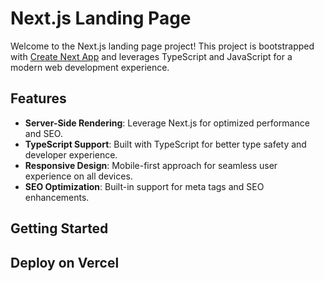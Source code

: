 # Next.js Landing Page

Welcome to the Next.js landing page project! This project is bootstrapped with [Create Next App](https://nextjs.org/docs/getting-started#quick-start) and leverages TypeScript and JavaScript for a modern web development experience.

## Features

- **Server-Side Rendering**: Leverage Next.js for optimized performance and SEO.
- **TypeScript Support**: Built with TypeScript for better type safety and developer experience.
- **Responsive Design**: Mobile-first approach for seamless user experience on all devices.
- **SEO Optimization**: Built-in support for meta tags and SEO enhancements.

## Getting Started

## Deploy on Vercel

